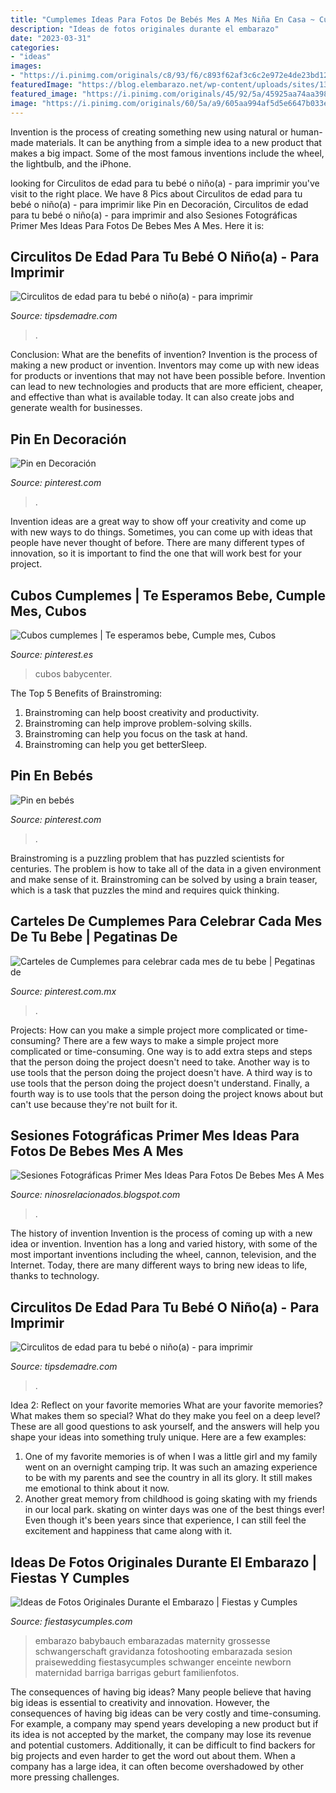 ```yaml
---
title: "Cumplemes Ideas Para Fotos De Bebés Mes A Mes Niña En Casa ~ Cubos Babycenter"
description: "Ideas de fotos originales durante el embarazo"
date: "2023-03-31"
categories:
- "ideas"
images:
- "https://i.pinimg.com/originals/c8/93/f6/c893f62af3c6c2e972e4de23bd1272d4.jpg"
featuredImage: "https://blog.elembarazo.net/wp-content/uploads/sites/13/2018/06/ideas-de-fotos-para-celebrar-cumple-mes-bebe.jpg"
featured_image: "https://i.pinimg.com/originals/45/92/5a/45925aa74aa39827b6ae6ac7206e8351.jpg"
image: "https://i.pinimg.com/originals/60/5a/a9/605aa994af5d5e6647b033e3c1fde066.jpg"
---
```



Invention is the process of creating something new using natural or human-made materials. It can be anything from a simple idea to a new product that makes a big impact. Some of the most famous inventions include the wheel, the lightbulb, and the iPhone.

	

		
looking for Circulitos de edad para tu bebé o niño(a) - para imprimir you've visit to the right place. We have 8 Pics about Circulitos de edad para tu bebé o niño(a) - para imprimir like Pin en Decoración, Circulitos de edad para tu bebé o niño(a) - para imprimir and also Sesiones Fotográficas Primer Mes Ideas Para Fotos De Bebes Mes A Mes. Here it is:
		
    
## Circulitos De Edad Para Tu Bebé O Niño(a) - Para Imprimir

<img loading=lazy src="https://tipsdemadre.com/wp-content/uploads/2015/09/circulo_nina02_anos.jpg" onerror="this.onerror=null;this.src='https://tse2.mm.bing.net/th?id=OIP.QbKm0RRwUu7JLHdMEuZa3wHaJl&amp;pid=15.1';" alt="Circulitos de edad para tu bebé o niño(a) - para imprimir">

_Source: tipsdemadre.com_

>. 

	

Conclusion: What are the benefits of invention?
Invention is the process of making a new product or invention. Inventors may come up with new ideas for products or inventions that may not have been possible before. Invention can lead to new technologies and products that are more efficient, cheaper, and effective than what is available today. It can also create jobs and generate wealth for businesses.

    
## Pin En Decoración

<img loading=lazy src="https://i.pinimg.com/originals/45/92/5a/45925aa74aa39827b6ae6ac7206e8351.jpg" onerror="this.onerror=null;this.src='https://tse1.mm.bing.net/th?id=OIP.2ecdMjExQN4hQTnfejdV-gHaJ4&amp;pid=15.1';" alt="Pin en Decoración">

_Source: pinterest.com_

>. 

	

Invention ideas are a great way to show off your creativity and come up with new ways to do things. Sometimes, you can come up with ideas that people have never thought of before. There are many different types of innovation, so it is important to find the one that will work best for your project.

    
## Cubos Cumplemes | Te Esperamos Bebe, Cumple Mes, Cubos

<img loading=lazy src="https://i.pinimg.com/736x/00/40/d7/0040d7e85a02b43af307bae2ddcaf38e.jpg" onerror="this.onerror=null;this.src='https://tse4.mm.bing.net/th?id=OIP.JBH_Yk3gFNtF1pLVbKY1JAHaLG&amp;pid=15.1';" alt="Cubos cumplemes | Te esperamos bebe, Cumple mes, Cubos">

_Source: pinterest.es_

>cubos babycenter. 

	

The Top 5 Benefits of Brainstroming:
1. Brainstroming can help boost creativity and productivity.
2. Brainstroming can help improve problem-solving skills.
3. Brainstroming can help you focus on the task at hand.
4. Brainstroming can help you get betterSleep.

    
## Pin En Bebés

<img loading=lazy src="https://i.pinimg.com/originals/60/5a/a9/605aa994af5d5e6647b033e3c1fde066.jpg" onerror="this.onerror=null;this.src='https://tse4.mm.bing.net/th?id=OIP.gNE-LM2C8UJevRYJGKbwBAHaHa&amp;pid=15.1';" alt="Pin en bebés">

_Source: pinterest.com_

>. 

	

Brainstroming is a puzzling problem that has puzzled scientists for centuries. The problem is how to take all of the data in a given environment and make sense of it. Brainstroming can be solved by using a brain teaser, which is a task that puzzles the mind and requires quick thinking.

    
## Carteles De Cumplemes Para Celebrar Cada Mes De Tu Bebe | Pegatinas De

<img loading=lazy src="https://i.pinimg.com/originals/c8/93/f6/c893f62af3c6c2e972e4de23bd1272d4.jpg" onerror="this.onerror=null;this.src='https://tse4.mm.bing.net/th?id=OIP.ChJflvVBtmVm_0P3rYaG-wHaQH&amp;pid=15.1';" alt="Carteles de Cumplemes para celebrar cada mes de tu bebe | Pegatinas de">

_Source: pinterest.com.mx_

>. 

	

Projects: How can you make a simple project more complicated or time-consuming?
There are a few ways to make a simple project more complicated or time-consuming. One way is to add extra steps and steps that the person doing the project doesn't need to take. Another way is to use tools that the person doing the project doesn't have. A third way is to use tools that the person doing the project doesn't understand. Finally, a fourth way is to use tools that the person doing the project knows about but can't use because they're not built for it.

    
## Sesiones Fotográficas Primer Mes Ideas Para Fotos De Bebes Mes A Mes

<img loading=lazy src="https://blog.elembarazo.net/wp-content/uploads/sites/13/2018/06/ideas-de-fotos-para-celebrar-cumple-mes-bebe.jpg" onerror="this.onerror=null;this.src='https://tse4.mm.bing.net/th?id=OIP.ncFeZELvBIB5lvZO7IXLHQHaGM&amp;pid=15.1';" alt="Sesiones Fotográficas Primer Mes Ideas Para Fotos De Bebes Mes A Mes">

_Source: ninosrelacionados.blogspot.com_

>. 

	

The history of invention
Invention is the process of coming up with a new idea or invention. Invention has a long and varied history, with some of the most important inventions including the wheel, cannon, television, and the Internet. Today, there are many different ways to bring new ideas to life, thanks to technology.

    
## Circulitos De Edad Para Tu Bebé O Niño(a) - Para Imprimir

<img loading=lazy src="https://tipsdemadre.com/wp-content/uploads/2015/09/circulo_nino03_meses.jpg" onerror="this.onerror=null;this.src='https://tse2.mm.bing.net/th?id=OIP.wb7DnT_bVgjdv9uZ-qWKIQHaJl&amp;pid=15.1';" alt="Circulitos de edad para tu bebé o niño(a) - para imprimir">

_Source: tipsdemadre.com_

>. 

	

Idea 2: Reflect on your favorite memories
What are your favorite memories? What makes them so special? What do they make you feel on a deep level? These are all good questions to ask yourself, and the answers will help you shape your ideas into something truly unique. Here are a few examples: 
1. One of my favorite memories is of when I was a little girl and my family went on an overnight camping trip. It was such an amazing experience to be with my parents and see the country in all its glory. It still makes me emotional to think about it now. 
2. Another great memory from childhood is going skating with my friends in our local park. skating on winter days was one of the best things ever! Even though it's been years since that experience, I can still feel the excitement and happiness that came along with it. 

    
## Ideas De Fotos Originales Durante El Embarazo | Fiestas Y Cumples

<img loading=lazy src="http://fiestasycumples.com/wp-content/uploads/2016/06/fotos-de-embarazo-para-la-espera-o-cuenta-atrás.jpg" onerror="this.onerror=null;this.src='https://tse3.mm.bing.net/th?id=OIP.yLEYecMLr2UtopXKOWNu2wHaTZ&amp;pid=15.1';" alt="Ideas de Fotos Originales Durante el Embarazo | Fiestas y Cumples">

_Source: fiestasycumples.com_

>embarazo babybauch embarazadas maternity grossesse schwangerschaft gravidanza fotoshooting embarazada sesion praisewedding fiestasycumples schwanger enceinte newborn maternidad barriga barrigas geburt familienfotos. 

	

The consequences of having big ideas?
Many people believe that having big ideas is essential to creativity and innovation. However, the consequences of having big ideas can be very costly and time-consuming. For example, a company may spend years developing a new product but if its idea is not accepted by the market, the company may lose its revenue and potential customers. Additionally, it can be difficult to find backers for big projects and even harder to get the word out about them. When a company has a large idea, it can often become overshadowed by other more pressing challenges.

